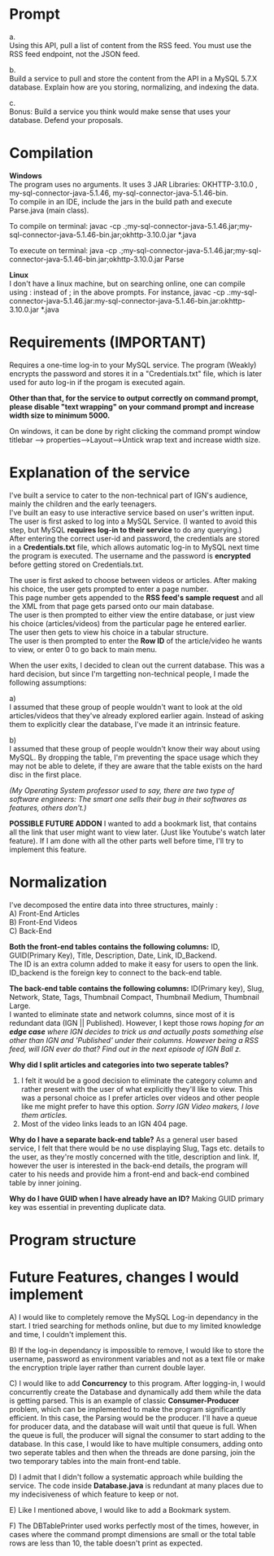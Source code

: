# Prompt
a.  
Using this API, pull a list of content from the RSS feed. You must use the RSS feed endpoint, not the JSON feed.  

b.  
Build a service to pull and store the content from the API in a MySQL 5.7.X database. Explain how are you storing, normalizing, and indexing the data.  

c.  
Bonus: Build a service you think would make sense that uses your database. Defend your proposals.  

# Compilation
**Windows**  
The program uses no arguments. It uses 3 JAR Libraries: OKHTTP-3.10.0 , my-sql-connector-java-5.1.46, my-sql-connector-java-5.1.46-bin.  
To compile in an IDE, include the jars in the build path and execute Parse.java (main class).  

To compile on terminal: javac -cp .;my-sql-connector-java-5.1.46.jar;my-sql-connector-java-5.1.46-bin.jar;okhttp-3.10.0.jar \*.java 

To execute on terminal: java -cp .;my-sql-connector-java-5.1.46.jar;my-sql-connector-java-5.1.46-bin.jar;okhttp-3.10.0.jar Parse  

**Linux**  
I don't have a linux machine, but on searching online, one can compile using : instead of ; in the above prompts.  For instance, javac -cp .\:my-sql-connector-java-5.1.46.jar\:my-sql-connector-java-5.1.46-bin.jar\:okhttp-3.10.0.jar \*.java

# Requirements (IMPORTANT)  
Requires a one-time log-in to your MySQL service. The program (Weakly) encrypts the password and stores it in a "Credentials.txt" file, which is later used for auto log-in if the progam is executed again.  

**Other than that, for the service to output correctly on command prompt, please disable "text wrapping" on your command prompt and increase width size to minimum 5000.**   

On windows, it can be done by right clicking the command prompt window titlebar --> properties-->Layout-->Untick wrap text and increase width size.  

# Explanation of the service
I've built a service to cater to the non-technical part of IGN's audience, mainly the children and the early teenagers.  
I've built an easy to use interactive service based on user's written input.  
The user is first asked to log into a MySQL Service. (I wanted to avoid this step, but MySQL **requires log-in to their service** to do any querying.)  
After entering the correct user-id and password, the credentials are stored in a **Credentials.txt** file, which allows automatic log-in to MySQL next time the program is executed. The username and the password is **encrypted** before getting stored on Credentials.txt.  

The user is first asked to choose between videos or articles. After making his choice, the user gets prompted to enter a page number.  
This page number gets appended to the **RSS feed's sample request** and all the XML from that page gets parsed onto our main database.  
The user is then prompted to either view the entire database, or just view his choice (articles/videos) from the particular page he entered earlier.  
The user then gets to view his choice in a tabular structure.  
The user is then prompted to enter the **Row ID** of the article/video he wants to view, or enter 0 to go back to main menu. 

When the user exits, I decided to clean out the current database. This was a hard decision, but since I'm targetting non-technical people, I made the following assumptions:  

a)  
I assumed that these group of people wouldn't want to look at the old articles/videos that they've already explored earlier again. Instead of asking them to explicitly clear the database, I've made it an intrinsic feature.   

b)  
I assumed that these group of people wouldn't know their way about using MySQL. By dropping the table, I'm preventing the space usage which they may not be able to delete, if they are aware that the table exists on the hard disc in the first place.  

*(My Operating System professor used to say, there are two type of software engineers: The smart one sells their bug in their softwares as features, others don't.)*

**POSSIBLE FUTURE ADDON** I wanted to add a bookmark list, that contains all the link that user might want to view later. (Just like Youtube's watch later feature). If I am done with all the other parts well before time, I'll try to implement this feature.


# Normalization 
I've decomposed the entire data into three structures, mainly :  
A) Front-End Articles  
B) Front-End Videos  
C) Back-End

**Both the front-end tables contains the following columns:**
ID, GUID(Primary Key), Title, Description, Date, Link, ID_Backend.  
The ID is an extra column added to make it easy for users to open the link.  
ID_backend is the foreign key to connect to the back-end table.

**The back-end table contains the following columns:**
ID(Primary key), Slug, Network, State, Tags, Thumbnail Compact, Thumbnail Medium, Thumbnail Large.  
I wanted to eliminate state and network columns, since most of it is redundant data (IGN || Published). However, I kept those rows *hoping for an **edge case** where IGN decides to trick us and actually posts something else other than IGN and 'Published' under their columns. However being a RSS feed, will IGN ever do that? Find out in the next episode of IGN Ball z.*  

**Why did I split articles and categories into two seperate tables?**  
1) I felt it would be a good decision to eliminate the category column and rather present with the user of what explicitly they'll like to view. This was a personal choice as I prefer articles over videos and other people like me might prefer to have this option. *Sorry IGN Video makers, I love them articles.*  
2) Most of the video links leads to an IGN 404 page.

**Why do I have a separate back-end table?**
As a general user based service, I felt that there would be no use displaying Slug, Tags etc. details to the user, as they're mostly concerned with the title, description and link. If, however the user is interested in the back-end details, the program will cater to his needs and provide him a front-end and back-end combined table by inner joining.

**Why do I have GUID when I have already have an ID?**
Making GUID primary key was essential in preventing duplicate data. 

# Program structure


# Future Features, changes I would implement  
A) I would like to completely remove the MySQL Log-in dependancy in the start. I tried searching for methods online, but due to my limited knowledge and time, I couldn't implement this.  

B) If the log-in dependancy is impossible to remove, I would like to store the username, password as environment variables and not as a text file or make the encryption triple layer rather than current double layer.

C) I would like to add **Concurrency** to this program. After logging-in, I would concurrently create the Database and dynamically add them while the data is getting parsed. This is an example of classic **Consumer-Producer** problem, which can be implemented to make the program significantly efficient. In this case, the Parsing would be the producer. I'll have a queue for producer data, and the database will wait until that queue is full. When the queue is full, the producer will signal the consumer to start adding to the database. In this case, I would like to have multiple consumers, adding onto two seperate tables and then when the threads are done parsing, join the two temporary tables into the main front-end table.  

D) I admit that I didn't follow a systematic approach while building the service. The code inside **Database.java** is redundant at many places due to my indecisiveness of which feature to keep or not.  

E) Like I mentioned above, I would like to add a Bookmark system. 

F) The DBTablePrinter used works perfectly most of the times, however, in cases where the command prompt dimensions are small or the total table rows are less than 10, the table doesn't print as expected. 

